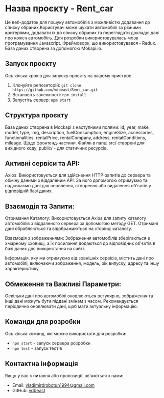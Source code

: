 # Назва проєкту - Rent_car

Це веб-додаток для пошуку автомобілів з можливістю додавання до списку обраних.Користувач може шукати автомобілі за різними критеріями, додавати їх до списку обраних та переглядати докладні дані про кожен автомобіль. Для розробки використовувалась мова програмування Javascript. Фреймоворк, що використовувався - Redux. База даних створена за допомогою Mokapi.io.

## Запуск проєкту

Ось кілька кроків для запуску проєкту на вашому пристрої:

1. Клонуйте репозиторій: `git clone https://github.com/vdbeast/Rent_car.git`
2. Встановіть залежності: `npm install`
3. Запустіть сервер: `npm start`

## Структура проєкту

База даних створена в Mockapi з наступними полями: id, year, make, model, type, img, description, fuelConsumption, engineSize, accessories, functionalities, rentalPrice, rentalCompany, address, rentalConditions, mileage.
Щодо фронтенд-частини. Файли в папці src/ створені для вихідного коду, public/ - для статичних ресурсів.

## Активні сервіси та API:

Axios: Використовується для здійснення HTTP-запитів до сервера та обміну даними з віддаленим API. За його допомогою отримуємо та надсилаємо дані для оновлення, створення або видалення об'єктів у відповідній базі даних.

## Взаємодія та Запити:

Отримання Каталогу: Використовується Axios для запиту каталогу автомобілів з віддаленого сервера за допомогою методу GET. Отримані дані обробляються та відображаються на сторінці каталогу.

Взаємодія з зображеннями: Зображення автомобілів зберігаються в хмарному сховищі, а їх посилання додаються до відповідних об'єктів в базі даних для використання на сайті.

Інформація, яку ми отримуємо від зовнішніх сервісів, містить дані про автомобілі, включаючи зображення, модель, рік випуску, адресу та іншу характеристику.

## Обмеження та Важливі Параметри:

Оскільки дані про автомобілі оновлюються регулярно, зображення та інші дані можуть бути піддані змінам з часом. Рекомендується періодично оновлювати дані, щоб мати актуальну інформацію.

## Команди для розробки

Ось кілька команд, які можна використати для розробки:

- `npm start` - запуск сервера розробки
- `npm test` - запуск тестів

## Контактна інформація

Якщо у вас є питання або пропозиції, зв'яжіться з нами:

- Email: vladimirdrobotun1994@gmail.com
- GitHub: [vdbeast](https://github.com/vdbeast)
